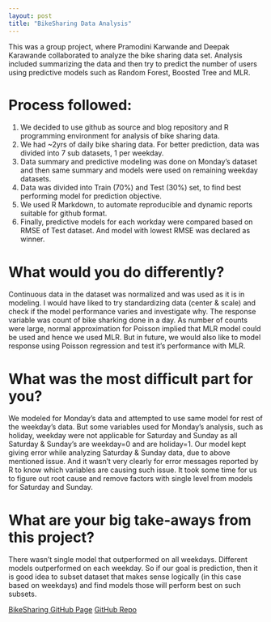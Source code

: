 ```yaml
---
layout: post
title: "BikeSharing Data Analysis"
---
```


This was a group project, where Pramodini Karwande and Deepak Karawande collaborated to
analyze the bike sharing data set. Analysis included summarizing the data and then try to predict the number of users using predictive models such as Random Forest, Boosted Tree and MLR.

# Process followed:
1. We decided to use github as source and blog repository and R programming environment for analysis of bike sharing data.
2. We had ~2yrs of daily bike sharing data. For better prediction, data was divided into 7 sub datasets, 1 per weekday.
3. Data summary and predictive modeling was done on Monday’s dataset and then same summary and models were used on remaining weekday datasets.
4. Data was divided into Train (70%) and Test (30%) set, to find best performing model for prediction objective. 
5. We used R Markdown, to automate reproducible and dynamic reports suitable for github format.
6. Finally, predictive models for each workday were compared based on RMSE of Test dataset. And model with lowest RMSE was declared as winner.

# What would you do differently?
Continuous data in the dataset was normalized and was used as it is in modeling. I would have liked to try standardizing data (center & scale) and check if the model performance varies and investigate why.
The response variable was count of bike sharking done in a day. As number of counts were large, normal approximation for Poisson implied that MLR model could be used and hence we used MLR. But in future, we would also like to model response using Poisson regression and test it’s performance with MLR.

# What was the most difficult part for you?
We modeled for Monday’s data and attempted to use same model for rest of the weekday’s data. But some variables used for Monday’s analysis, such as holiday, weekday were not applicable for Saturday and Sunday as all Saturday & Sunday’s are weekday=0 and are holiday=1.
Our model kept giving error while analyzing Saturday & Sunday data, due to above mentioned issue. And it wasn’t very clearly for error messages reported by R to know which variables are causing such issue. It took some time for us to figure out root cause and remove factors with single level from models for Saturday and Sunday.

# What are your big take-aways from this project?
There wasn’t single model that outperformed on all weekdays. Different models outperformed on each weekday. So if our goal is prediction, then it is good idea to subset dataset that makes sense logically (in this case based on weekdays) and find models those will perform best on such subsets.

[BikeSharing GitHub Page](https://kardeepak77.github.io/BikeSharing/)
[GitHub Repo](https://github.com/kardeepak77/BikeSharing)
